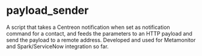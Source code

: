 # payload_sender
A script that takes a Centreon notification when set as notification command for a contact, and feeds the parameters to an HTTP payload and send the payload to a remote address.
Developed and used for Metamonitor and Spark/ServiceNow integration so far.
